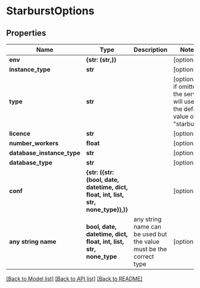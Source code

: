 # StarburstOptions


## Properties
Name | Type | Description | Notes
------------ | ------------- | ------------- | -------------
**env** | **{str: (str,)}** |  | [optional] 
**instance_type** | **str** |  | [optional] 
**type** | **str** |  | [optional]  if omitted the server will use the default value of "starburst"
**licence** | **str** |  | [optional] 
**number_workers** | **float** |  | [optional] 
**database_instance_type** | **str** |  | [optional] 
**database_type** | **str** |  | [optional] 
**conf** | **{str: ({str: (bool, date, datetime, dict, float, int, list, str, none_type)},)}** |  | [optional] 
**any string name** | **bool, date, datetime, dict, float, int, list, str, none_type** | any string name can be used but the value must be the correct type | [optional]

[[Back to Model list]](../README.md#documentation-for-models) [[Back to API list]](../README.md#documentation-for-api-endpoints) [[Back to README]](../README.md)


